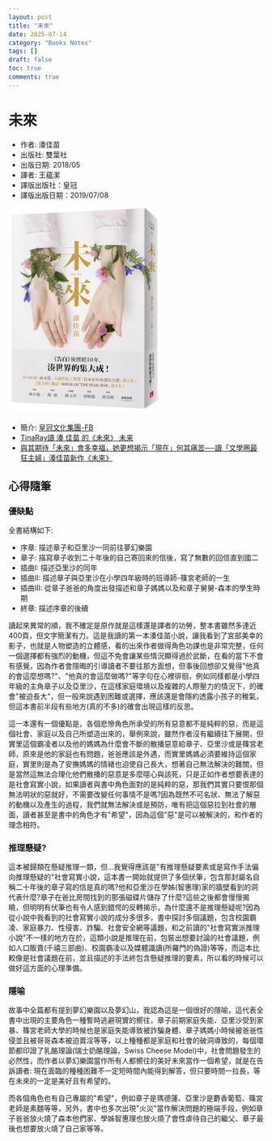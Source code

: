 ```yaml
---
layout: post
title: "未來"
date: 2025-07-14
category: "Books Notes"
tags: []
draft: false
toc: true
comments: true
---
```


# 未來
* 作者: 湊佳苗
* 出版社: 雙葉社
* 出版日期: 2018/05
* 譯者: 王蘊潔
* 譯版出版社：皇冠
* 譯版出版日期：2019/07/08

<img src="/assets/posts/未來.jpg" alt="" width="300"/>
<!-- more -->

* 簡介: [皇冠文化集團-FB](https://www.facebook.com/watch/?v=713457229081377)
* [TinaRay讀 湊 佳苗 的《未來》 未来](https://fangkuo0917.pixnet.net/blog/post/44553714)
* [與其期待「未來」會多幸福，她更想揭示「現在」何其痛苦──讀「文學圈最狂主婦」湊佳苗新作《未來》](https://okapi.books.com.tw/article/12280)


## 心得隨筆
### 優缺點
全書結構如下:
* 序章: 描述章子和亞里沙一同前往夢幻樂園
* 章子: 描寫章子收到二十年後的自己寄回來的信後，寫了無數的回信直到國二
* 插曲I: 描述亞里沙的同年
* 插曲II: 描述章子與亞里沙在小學四年級時的班導師-篠宮老師的一生
* 插曲III: 從章子爸爸的角度出發描述和章子媽媽以及和章子舅舅-森本的學生時期
* 終章: 描述序章的後續

讀起來異常的順，我不確定是原作就是這樣還是譯者的功勞，整本書雖然多達近400頁，但文字簡潔有力。這是我讀的第一本湊佳苗小說，讓我看到了宮部美幸的影子，也就是人物塑造的立體感，看的出來作者做得角色功課也是非常完整，任何一個選擇都有強烈的動機，但這不免會讓某些情況顯得過於武斷，在看的當下不會有感覺，因為作者會隱晦的引導讀者不要往那方面想，但事後回想卻又覺得"他真的會這麼想嗎?"、"他真的會這麼做嗎?"等字句在心裡徘徊，例如同樣都是小學四年級的主角章子以及亞里沙，在這樣家庭環境以及複雜的人際壓力的情況下，的確會"被迫長大"，但一般來說遇到困難或選擇，應該還是會隱約透露小孩子的稚氣，但這本書前半段有些地方(真的不多)的確會出現這樣的反思。

這一本還有一個優點是，各個悲慘角色所承受的所有惡意都不是純粹的惡，而是這個社會、家庭以及自己所塑造出來的，舉例來說，雖然作者沒有繼續往下展開，但實里這個霸凌者以及他的媽媽為什麼會不斷的散播惡意給章子、亞里沙或是篠宮老師，原來是他的家庭也有問題，爸爸應該是外遇，而實里媽媽必須要維持這個家庭，實里則是為了安撫媽媽的情緒也迫使自己長大，想著自己無法解決的難關，但是當然這無法合理化他們散播的惡意是多麼噁心與該死，只是正如作者想要表達的是社會寫實小說，如果讀者與書中角色面對的是純粹的惡，那我們其實只要恨那個無法明狀的惡就好，不需要改變任何事情不是嗎?因為既然不可名狀、無法了解惡的動機以及產生的過程，我們就無法解決或是預防，唯有把這個惡拉到社會的層面，讀者甚至是書中的角色才有"希望"，因為這個"惡"是可以被解決的，和作者的理念相符。

### 推理懸疑?
這本被歸類在懸疑推理一類，但...我覺得應該是"有推理懸疑要素或是寫作手法偏向推理懸疑的"社會寫實小說，這本書一開始就提供了多個伏筆，包含那封屬名自稱二十年後的章子寫的信是真的嗎?他和亞里沙在學姊(智惠理)家的牆壁看到的洞代表什麼?章子在爸比房間找到的那張磁碟片儲存了什麼?這些之後都會慢慢揭曉，但明明有伏筆也有令人感到錯愕的反轉揭示，為什麼還不是推理懸疑呢?因為從小說中我看到的社會寫實小說的成分多很多，書中探討多個議題，包含校園霸凌、家庭暴力、性侵害、詐騙、社會安全網等議題，和之前讀的"社會寫實派推理小說"不一樣的地方在於，這類小說是推理在前，包裝出想要討論的社會議題，例如人口販賣(千禧三部曲)、校園霸凌以及媒體識讀(所羅門的偽證)等等，而這本比較像是社會議題在前，並且描述的手法終包含懸疑推理的要素，所以看的時候可以做好這方面的心理準備。

### 隱喻
故事中全篇都有提到夢幻樂園以及夢幻山，我認為這是一個很好的隱喻，這代表全書中出現的主要角色一種暫時逃避現實的嚮往，章子前期家庭失能、亞里沙受到家暴、篠宮老師大學的時候也是家庭失能導致被詐騙身體、章子媽媽小時候被爸爸性侵並且被哥哥森本被迫賣淫等等，以上種種都是家庭和社會的破洞導致的，每個環節都印證了乳酪理論(瑞士奶酪理論，Swiss Cheese Model)中，社會問題發生的必然性，而作者以夢幻樂園當作所有人都嚮往的美好未來當作一個希望，就是在告訴讀者: 現在面臨的種種困難不一定短時間內能得到解答，但只要時間一拉長，等在未來的一定是美好且有希望的。

而各個角色也有自己專屬的"希望"，例如章子是瑪德蓮、亞里沙是麝香葡萄、篠宮老師是素麵等等，另外，書中也多次出現"火災"當作解決問題的極端手段，例如章子爸爸放火燒了森本他們家、學姊智惠理也放火燒了會性虐待自己的繼父、章子最後也想要放火燒了自己家等等。